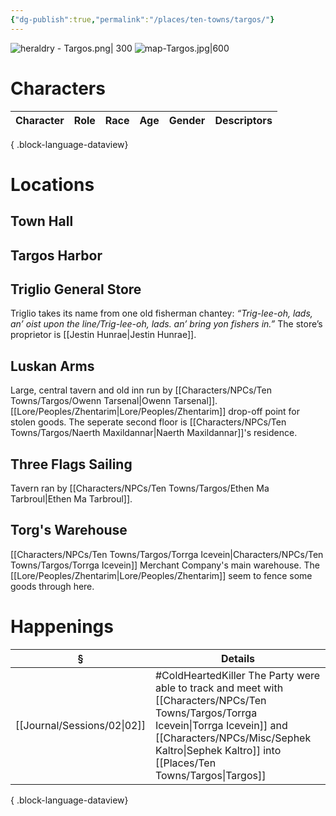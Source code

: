 ```yaml
---
{"dg-publish":true,"permalink":"/places/ten-towns/targos/"}
---
```


![heraldry - Targos.png| 300](/img/user/_attachments/heraldry/heraldry%20-%20Targos.png)
![map-Targos.jpg|600](/img/user/_attachments/maps/ten%20towns/map-Targos.jpg)
# Characters
| Character | Role | Race | Age | Gender | Descriptors |
| --------- | ---- | ---- | --- | ------ | ----------- |

{ .block-language-dataview}

# Locations
## Town Hall
## Targos Harbor
## Triglio General Store
Triglio takes its name from one old fisherman chantey:
*“Trig-lee-oh, lads, an’ oist upon the line/Trig-lee-oh,
lads. an’ bring yon fishers in.”* The store’s proprietor
is [[Jestin Hunrae\|Jestin Hunrae]].
## Luskan Arms
Large, central tavern and old inn run by [[Characters/NPCs/Ten Towns/Targos/Owenn Tarsenal\|Owenn Tarsenal]]. [[Lore/Peoples/Zhentarim\|Lore/Peoples/Zhentarim]] drop-off point for stolen goods. The seperate second floor is [[Characters/NPCs/Ten Towns/Targos/Naerth Maxildannar\|Naerth Maxildannar]]'s residence.
## Three Flags Sailing
Tavern ran by [[Characters/NPCs/Ten Towns/Targos/Ethen Ma Tarbroul\|Ethen Ma Tarbroul]]. 
## Torg's Warehouse
[[Characters/NPCs/Ten Towns/Targos/Torrga Icevein\|Characters/NPCs/Ten Towns/Targos/Torrga Icevein]] Merchant Company's main warehouse. The [[Lore/Peoples/Zhentarim\|Lore/Peoples/Zhentarim]] seem to fence some goods through here.

# Happenings
| §                              | Details                                                                                                                |
| ------------------------------ | ---------------------------------------------------------------------------------------------------------------------- |
| [[Journal/Sessions/02\|02]] | #ColdHeartedKiller The Party were able to track and meet with [[Characters/NPCs/Ten Towns/Targos/Torrga Icevein\|Torrga Icevein]] and [[Characters/NPCs/Misc/Sephek Kaltro\|Sephek Kaltro]] into [[Places/Ten Towns/Targos\|Targos]] |

{ .block-language-dataview}
